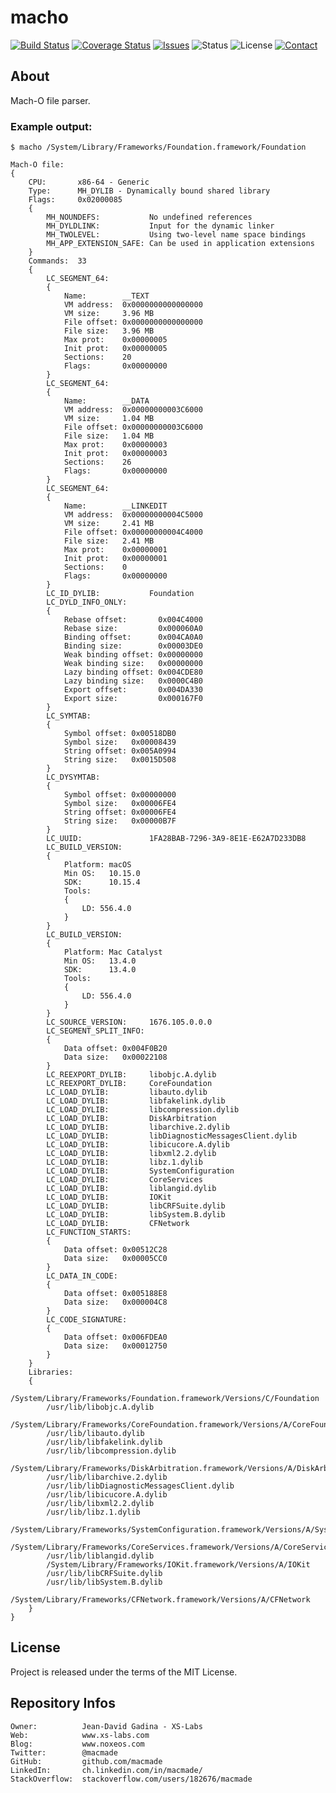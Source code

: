 macho
=====

[![Build Status](https://img.shields.io/travis/macmade/macho.svg?branch=master&style=flat)](https://travis-ci.org/macmade/macho)
[![Coverage Status](https://img.shields.io/coveralls/macmade/macho.svg?branch=master&style=flat)](https://coveralls.io/r/macmade/macho?branch=master)
[![Issues](http://img.shields.io/github/issues/macmade/macmade.svg?style=flat)](https://github.com/macmade/macho/issues)
![Status](https://img.shields.io/badge/status-active-brightgreen.svg?style=flat)
![License](https://img.shields.io/badge/license-proprietary-red.svg?style=flat)
[![Contact](https://img.shields.io/badge/contact-@DigiDNA-blue.svg?style=flat)](https://twitter.com/DigiDNA)

About
-----

Mach-O file parser.

### Example output:

    $ macho /System/Library/Frameworks/Foundation.framework/Foundation
    
    Mach-O file:
    {
        CPU:       x86-64 - Generic
        Type:      MH_DYLIB - Dynamically bound shared library
        Flags:     0x02000085
        {
            MH_NOUNDEFS:           No undefined references
            MH_DYLDLINK:           Input for the dynamic linker
            MH_TWOLEVEL:           Using two-level name space bindings
            MH_APP_EXTENSION_SAFE: Can be used in application extensions
        }
        Commands:  33
        {
            LC_SEGMENT_64:
            {
                Name:        __TEXT
                VM address:  0x0000000000000000
                VM size:     3.96 MB
                File offset: 0x0000000000000000
                File size:   3.96 MB
                Max prot:    0x00000005
                Init prot:   0x00000005
                Sections:    20
                Flags:       0x00000000
            }
            LC_SEGMENT_64:
            {
                Name:        __DATA
                VM address:  0x00000000003C6000
                VM size:     1.04 MB
                File offset: 0x00000000003C6000
                File size:   1.04 MB
                Max prot:    0x00000003
                Init prot:   0x00000003
                Sections:    26
                Flags:       0x00000000
            }
            LC_SEGMENT_64:
            {
                Name:        __LINKEDIT
                VM address:  0x00000000004C5000
                VM size:     2.41 MB
                File offset: 0x00000000004C4000
                File size:   2.41 MB
                Max prot:    0x00000001
                Init prot:   0x00000001
                Sections:    0
                Flags:       0x00000000
            }
            LC_ID_DYLIB:           Foundation
            LC_DYLD_INFO_ONLY:
            {
                Rebase offset:       0x004C4000
                Rebase size:         0x000060A0
                Binding offset:      0x004CA0A0
                Binding size:        0x00003DE0
                Weak binding offset: 0x00000000
                Weak binding size:   0x00000000
                Lazy binding offset: 0x004CDE80
                Lazy binding size:   0x0000C4B0
                Export offset:       0x004DA330
                Export size:         0x000167F0
            }
            LC_SYMTAB:
            {
                Symbol offset: 0x00518DB0
                Symbol size:   0x00008439
                String offset: 0x005A0994
                String size:   0x0015D508
            }
            LC_DYSYMTAB:
            {
                Symbol offset: 0x00000000
                Symbol size:   0x00006FE4
                String offset: 0x00006FE4
                String size:   0x00000B7F
            }
            LC_UUID:               1FA28BAB-7296-3A9-8E1E-E62A7D233DB8
            LC_BUILD_VERSION:
            {
                Platform: macOS
                Min OS:   10.15.0
                SDK:      10.15.4
                Tools:
                {
                    LD: 556.4.0
                }
            }
            LC_BUILD_VERSION:
            {
                Platform: Mac Catalyst
                Min OS:   13.4.0
                SDK:      13.4.0
                Tools:
                {
                    LD: 556.4.0
                }
            }
            LC_SOURCE_VERSION:     1676.105.0.0.0
            LC_SEGMENT_SPLIT_INFO:
            {
                Data offset: 0x004F0B20
                Data size:   0x00022108
            }
            LC_REEXPORT_DYLIB:     libobjc.A.dylib
            LC_REEXPORT_DYLIB:     CoreFoundation
            LC_LOAD_DYLIB:         libauto.dylib
            LC_LOAD_DYLIB:         libfakelink.dylib
            LC_LOAD_DYLIB:         libcompression.dylib
            LC_LOAD_DYLIB:         DiskArbitration
            LC_LOAD_DYLIB:         libarchive.2.dylib
            LC_LOAD_DYLIB:         libDiagnosticMessagesClient.dylib
            LC_LOAD_DYLIB:         libicucore.A.dylib
            LC_LOAD_DYLIB:         libxml2.2.dylib
            LC_LOAD_DYLIB:         libz.1.dylib
            LC_LOAD_DYLIB:         SystemConfiguration
            LC_LOAD_DYLIB:         CoreServices
            LC_LOAD_DYLIB:         liblangid.dylib
            LC_LOAD_DYLIB:         IOKit
            LC_LOAD_DYLIB:         libCRFSuite.dylib
            LC_LOAD_DYLIB:         libSystem.B.dylib
            LC_LOAD_DYLIB:         CFNetwork
            LC_FUNCTION_STARTS:
            {
                Data offset: 0x00512C28
                Data size:   0x00005CC0
            }
            LC_DATA_IN_CODE:
            {
                Data offset: 0x005188E8
                Data size:   0x000004C8
            }
            LC_CODE_SIGNATURE:
            {
                Data offset: 0x006FDEA0
                Data size:   0x00012750
            }
        }
        Libraries:
        {
            /System/Library/Frameworks/Foundation.framework/Versions/C/Foundation
            /usr/lib/libobjc.A.dylib
            /System/Library/Frameworks/CoreFoundation.framework/Versions/A/CoreFoundation
            /usr/lib/libauto.dylib
            /usr/lib/libfakelink.dylib
            /usr/lib/libcompression.dylib
            /System/Library/Frameworks/DiskArbitration.framework/Versions/A/DiskArbitration
            /usr/lib/libarchive.2.dylib
            /usr/lib/libDiagnosticMessagesClient.dylib
            /usr/lib/libicucore.A.dylib
            /usr/lib/libxml2.2.dylib
            /usr/lib/libz.1.dylib
            /System/Library/Frameworks/SystemConfiguration.framework/Versions/A/SystemConfiguration
            /System/Library/Frameworks/CoreServices.framework/Versions/A/CoreServices
            /usr/lib/liblangid.dylib
            /System/Library/Frameworks/IOKit.framework/Versions/A/IOKit
            /usr/lib/libCRFSuite.dylib
            /usr/lib/libSystem.B.dylib
            /System/Library/Frameworks/CFNetwork.framework/Versions/A/CFNetwork
        }
    }

License
-------

Project is released under the terms of the MIT License.

Repository Infos
----------------

    Owner:          Jean-David Gadina - XS-Labs
    Web:            www.xs-labs.com
    Blog:           www.noxeos.com
    Twitter:        @macmade
    GitHub:         github.com/macmade
    LinkedIn:       ch.linkedin.com/in/macmade/
    StackOverflow:  stackoverflow.com/users/182676/macmade
